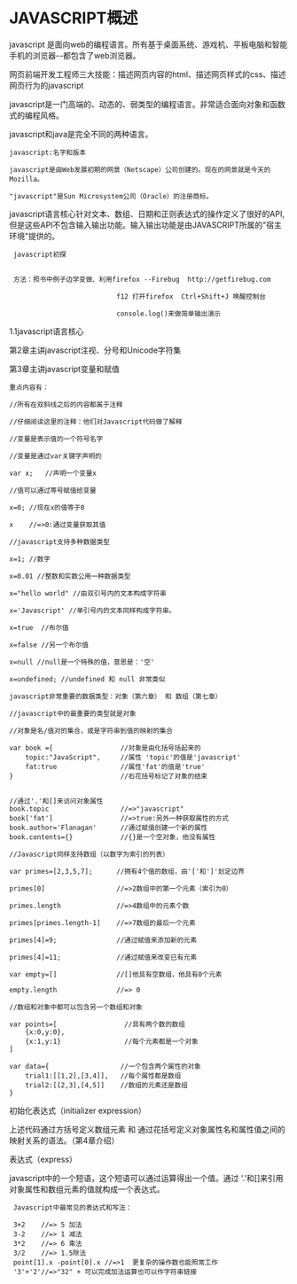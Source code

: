 # JAVASCRIPT概述 #

javascript 是面向web的编程语言。所有基于桌面系统、游戏机、平板电脑和智能手机的浏览器--都包含了web浏览器。

网页前端开发工程师三大技能：描述网页内容的html、描述网页样式的css、描述网页行为的javascript

javascript是一门高端的、动态的、弱类型的编程语言。非常适合面向对象和函数式的编程风格。

javascript和java是完全不同的两种语言。


    javascript:名字和版本

    javascript是由Web发展初期的网景（Netscape）公司创建的。现在的网景就是今天的Mozilla。
    
    "javascript"是Sun Microsystem公司（Oracle）的注册商标。

javascript语言核心针对文本、数组、日期和正则表达式的操作定义了很好的API,但是这些API不包含输入输出功能。输入输出功能是由JAVASCRIPT所属的"宿主环境"提供的。

     javascript初探
     
     
     方法：照书中例子边学变做、利用firefox --Firebug  http://getfirebug.com  

                               f12 打开firefox  Ctrl+Shift+J 唤醒控制台

                               console.log()来做简单输出演示

1.1javascript语言核心

第2章主讲javascript注视、分号和Unicode字符集

第3章主讲javascript变量和赋值

    重点内容有：
    
    //所有在双斜线之后的内容都属于注释

    //仔细阅读这里的注释：他们对Javascript代码做了解释

    //变量是表示值的一个符号名字
    
    //变量是通过var关键字声明的
    
    var x;   //声明一个变量x
    
    //值可以通过等号赋值给变量
    
    x=0; //现在x的值等于0
    
    x    //=>0:通过变量获取其值

    //javascript支持多种数据类型
    
    x=1; //数字

    x=0.01 //整数和实数公用一种数据类型

    x="hello world" //由双引号内的文本构成字符串
    
    x='Javascript' //单引号内的文本同样构成字符串。
    
    x=true  //布尔值

    x=false //另一个布尔值

    x=null //null是一个特殊的值，意思是：'空'

    x=undefined; //undefined 和 null 非常类似

    javascript非常重要的数据类型：对象（第六章） 和 数组（第七章）

    //javascript中的最重要的类型就是对象

    //对象是名/值对的集合，或是字符串到值的映射的集合
  
    var book ={                 //对象是由化括号括起来的
        topic:"JavaScript",     //属性 'topic'的值是'javascript'
        fat:true                //属性'fat'的值是'true'
    }                           //右花括号标记了对象的结束

    
    //通过'.'和[]来访问对象属性
    book.topic                  //=>"javascript"
    book['fat']                 //=>true:另外一种获取属性的方式
    book.author='Flanagan'      //通过赋值创建一个新的属性
    book.contents={}            //{}是一个空对象，他没有属性

    //Javascript同样支持数组（以数字为索引的列表）
    
    var primes=[2,3,5,7];      //拥有4个值的数组，由'['和']'划定边界

    primes[0]                  //=>2数组中的第一个元素（索引为0）
   
    primes.length              //=>4数组中的元素个数

    primes[primes.length-1]    //=>7数组的最后一个元素

    primes[4]=9;               //通过赋值来添加新的元素

    primes[4]=11;              //通过赋值来改变已有元素

    var empty=[]               //[]他具有空数组，他具有0个元素

    empty.length               //=> 0

    //数组和对象中都可以包含另一个数组和对象

    var points=[                 //具有两个数的数组
        {x:0,y:0},
        {x:1,y:1}                //每个元素都是一个对象
    ]

    var data={                  //一个包含两个属性的对象
        trial1:[[1,2],[3,4]],   //每个属性都是数组
        trial2:[[2,3],[4,5]]    //数组的元素还是数组
    }
    
  初始化表达式（initializer expression）
 
  上述代码通过方括号定义数组元素 和 通过花括号定义对象属性名和属性值之间的映射关系的语法。（第4章介绍）

 表达式（express）
 
 javascript中的一个短语，这个短语可以通过运算得出一个值。通过 '.'和[]来引用对象属性和数组元素的值就构成一个表达式。

     Javascript中最常见的表达式和写法：

     3+2    //=> 5 加法
     3-2    //=> 1 减法
     3*2    //=> 6 乘法
     3/2    //=> 1.5除法
     point[1].x -point[0].x //=>1  更复杂的操作数也能照常工作
     '3'+'2'//=>"32" + 可以完成加法运算也可以作字符串链接
